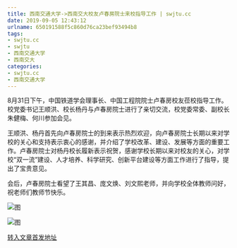 ```yaml
---
title: 西南交通大学->西南交大校友卢春房院士来校指导工作 | swjtu.cc
date: 2019-09-05 12:43:12
urlname: 650191588f5c860d76ca23bef93494b8
tags: 
- swjtu.cc
- swjtu
- 西南交通大学
- 西南交大
categories:
- swjtu.cc
- 西南交通大学
---
```



8月31日下午，中国铁道学会理事长、中国工程院院士卢春房校友莅校指导工作。校党委书记王顺洪、校长杨丹与卢春房院士进行了亲切交流，校党委常委、副校长朱健梅、何川参加会见。

王顺洪、杨丹首先向卢春房院士的到来表示热烈欢迎，向卢春房院士长期以来对学校的关心和支持表示衷心的感谢，并介绍了学校改革、建设、发展等方面的重要工作。卢春房院士对杨丹校长履新表示祝贺，感谢学校长期以来对校友的关心，对学校“双一流”建设、人才培养、科学研究、创新平台建设等方面工作进行了指导，提出了宝贵意见。

会后，卢春房院士看望了王其昌、庞文焕、刘文熙老师，并向学校全体教师问好，祝老师们教师节快乐。



![图](https://news.swjtu.edu.cn/upload/201909/05/201909050959523837.jpg)

![图](https://news.swjtu.edu.cn/upload/201909/05/201909050959328345.jpg)

[转入文章首发地址](https://news.swjtu.edu.cn/shownews-18783.shtml)
